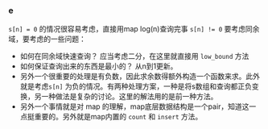 ### e

`s[n] = 0` 的情况很容易考虑，直接用map log(n)查询完事
`s[n] != 0` 要考虑同余域，要考虑的一些问题：
- 如何在同余域快速查询？ 应当考虑二分，在这里就直接用 `low_bound` 方法
- 如何保证查询出来的东西是最小的？ 从n到1更新。
- 另外一个很重要的处理是有负数，因此求余数得额外构造一个函数来求。此外就是考虑`s[n]` 为负的情况。有两种处理方案，一种是将s数组和查询都正负变换，另一种做法是复杂的讨论。这里的解法用的是前一种方法。
- 另外一个事情就是对 map 的理解，map底层数据结构是一个pair，知道这一点挺重要的。另外就是map内置的 `count` 和 `insert` 方法。